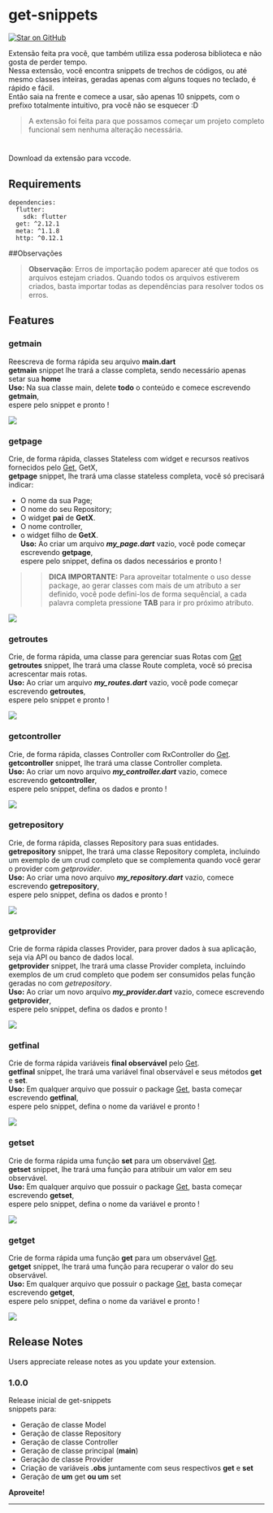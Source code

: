 # get-snippets
[![Star on GitHub](https://img.shields.io/github/stars/kauemurakami/get_snippets_extension.svg?style=flat&logo=github&colorB=deeppink&label=stars)](https://github.com/kauemurakami/get_snippets_extension)

Extensão feita pra você, que também utiliza essa poderosa biblioteca e não gosta de perder tempo.  
Nessa extensão, você encontra snippets de trechos de códigos, ou até mesmo classes inteiras, geradas apenas com alguns toques no teclado, é rápido e fácil.  
Então saia na frente e comece a usar, são apenas 10 snippets, com o prefixo totalmente intuitivo, pra você não se esquecer :D
> A extensão foi feita para que possamos começar um projeto completo funcional sem nenhuma alteração necessária.
#
Download da extensão para vccode.

## Requirements
```
dependencies:
  flutter:
    sdk: flutter
  get: ^2.12.1
  meta: ^1.1.8
  http: ^0.12.1
```
##Observações
>**Observação**: Erros de importação podem aparecer até que todos os arquivos estejam criados. 
>Quando todos os arquivos estiverem criados, basta importar todas as dependências para resolver todos os erros.

## Features

### getmain
Reescreva de forma rápida seu arquivo **main.dart**  
**getmain** snippet lhe trará a classe completa, sendo necessário apenas setar sua **home**  
**Uso:** Na sua classe main, delete **todo** o conteúdo e comece escrevendo **getmain**,  
espere pelo snippet e pronto !

![](examples/getmain.gif)

### getpage
Crie, de forma rápida, classes Stateless com widget e recursos reativos fornecidos pelo [Get](https://pub.dev/packages/get), GetX,  
**getpage** snippet, lhe trará uma classe stateless completa, você só precisará indicar:  
- O nome da sua Page;  
- O nome do seu Repository;  
- O widget **pai** de **GetX**.
- O nome controller,
- o widget filho de **GetX**.  
**Uso:** Ao criar um arquivo ***my_page.dart*** vazio, você pode começar escrevendo **getpage**,  
espere pelo snippet, defina os dados necessários e pronto !  
>> **DICA IMPORTANTE:** Para aproveitar totalmente o uso desse package, ao gerar classes com mais de um atributo a ser definido, você pode defini-los de forma sequêncial, a cada palavra completa pressione **TAB** para ir pro próximo atributo.

![](examples/getpage.gif)

### getroutes
Crie, de forma rápida, uma classe para gerenciar suas Rotas com [Get](https://pub.dev/packages/get)  
**getroutes** snippet, lhe trará uma classe Route completa, você só precisa acrescentar mais rotas.  
**Uso:** Ao criar um arquivo ***my_routes.dart*** vazio, você pode começar escrevendo **getroutes**,  
espere pelo snippet e pronto !

![](examples/getroutes.gif)

### getcontroller
Crie, de forma rápida, classes Controller com RxController do [Get](https://pub.dev/packages/get).  
**getcontroller** snippet, lhe trará uma classe Controller completa.  
**Uso:** Ao criar um novo arquivo ***my_controller.dart*** vazio, comece escrevendo **getcontroller**,  
espere pelo snippet, defina os dados e pronto !

![](examples/getcontroller.gif)

### getrepository
Crie, de forma rápida, classes Repository para suas entidades.  
**getrepository** snippet, lhe trará uma classe Repository completa, incluindo um exemplo de um crud completo que se complementa quando você gerar o provider com *getprovider*.  
**Uso:** Ao criar uma novo arquivo ***my_repository.dart*** vazio, comece escrevendo **getrepository**,  
espere pelo snippet, defina os dados e pronto !

![](examples/getrepository.gif)

### getprovider
Crie de forma rápida classes Provider, para prover dados à sua aplicação, seja via API ou banco de dados local.  
**getprovider** snippet, lhe trará uma classe Provider completa, incluindo exemplos de um crud completo que podem ser consumidos pelas função geradas no com *getrepository*.  
**Uso:** Ao criar um novo arquivo ***my_provider.dart*** vazio, comece escrevendo **getprovider**,  
espere pelo snippet, defina os dados e pronto !

![](examples/getprovider.gif)

### getfinal
Crie de forma rápida variáveis **final observável** pelo [Get](https://pub.dev/packages/get).  
**getfinal** snippet, lhe trará uma variável final observável e seus métodos **get** e **set**.  
**Uso:** Em qualquer arquivo que possuir o package [Get](https://pub.dev/packages/get), basta começar escrevendo **getfinal**,  
espere pelo snippet, defina o nome da variável e pronto !

![](examples/getfinal.gif)

### getset
Crie de forma rápida uma função **set** para um observável [Get](https://pub.dev/packages/get).  
**getset** snippet, lhe trará uma função para atribuir um valor em seu observável.  
**Uso:** Em qualquer arquivo que possuir o package [Get](https://pub.dev/packages/get), basta começar escrevendo **getset**,  
espere pelo snippet, defina o nome da variável e pronto !

![](examples/getset.gif)

### getget
Crie de forma rápida uma função **get** para um observável [Get](https://pub.dev/packages/get).  
**getget** snippet, lhe trará uma função para recuperar o valor do seu observável.  
**Uso:** Em qualquer arquivo que possuir o package [Get](https://pub.dev/packages/get), basta começar escrevendo **getget**,  
espere pelo snippet, defina o nome da variável e pronto !

![](examples/getget.gif)

## Release Notes

Users appreciate release notes as you update your extension.

### 1.0.0

Release inicial de get-snippets  
snippets para:  
- Geração de classe Model  
- Geração de classe Repository  
- Geração de classe Controller  
- Geração de classe principal (**main**)  
- Geração de classe Provider  
- Criação de variáveis **.obs** juntamente com seus respectivos **get** e **set**  
- Geração de **um** get **ou um** set  


**Aproveite!**

-----------------------------------------------------------------------------------------------------------

